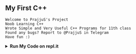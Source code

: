 ## My First C++
``` 
Welcome to PrajjuS's Project
Noob Learning C++
Wrote Simple and Very Useful C++ Programs for 11th class
Found any bugs? Report to @PrajjuS in Telegram
Have fun :)
```

<details>
  <summary><b>Run My Code on repl.it</b></summary>

- <a href="https://replit.com/@PrajwalS1/My-First-C?embed=1&output=1#main.cpp"><img src="https://img.shields.io/badge/run-PrajjuS.cpp-blue?style=flat-square&logo=repl.it" alt="Repl Logo"></a>

- <a href="https://replit.com/@PrajwalS1/Login-Registration#main.cpp?embed=1&output=1#main.cpp"><img src="https://img.shields.io/badge/run-LoginRegistration.cpp-blue?style=flat-square&logo=repl.it" alt="Repl Logo"></a>
</details>
